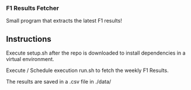 ### F1 Results Fetcher
Small program that extracts the latest F1 results!

## Instructions
Execute setup.sh after the repo is downloaded to install dependencies in a
virtual environment.

Execute / Schedule execution run.sh to fetch the weekly F1 Results.

The results are saved in a .csv file in ./data/